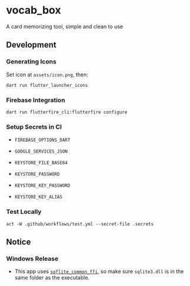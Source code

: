 # vocab_box

A card memorizing tool, simple and clean to use

## Development

### Generating Icons

Set icon at `assets/icon.png`, then:

```
dart run flutter_launcher_icons
```

### Firebase Integration

```
dart run flutterfire_cli:flutterfire configure
```

### Setup Secrets in CI

- `FIREBASE_OPTIONS_DART`
- `GOOGLE_SERVICES_JSON`
- `KEYSTORE_FILE_BASE64`

- `KEYSTORE_PASSWORD`
- `KEYSTORE_KEY_PASSWORD`
- `KEYSTORE_KEY_ALIAS`

### Test Locally 

```
act -W .github/workflows/test.yml --secret-file .secrets
```

## Notice

### Windows Release

- This app uses [`sqflite_common_ffi`](https://pub.dev/packages/sqflite_common_ffi), so make sure `sqlite3.dll` is in the same folder as the executable.
